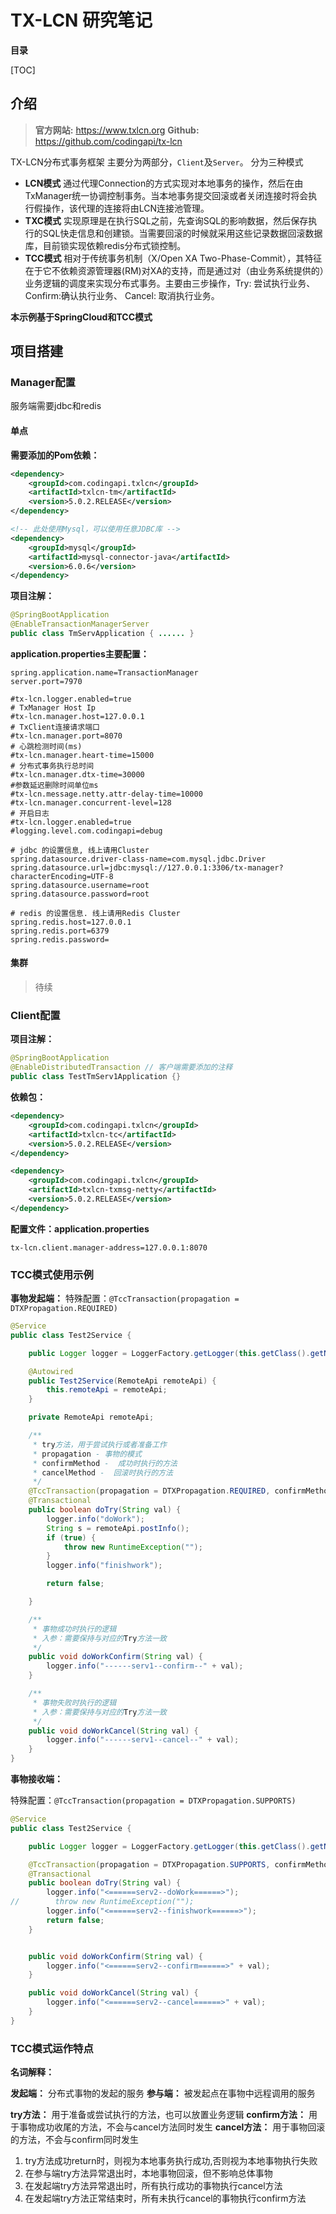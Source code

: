# TX-LCN 研究笔记

**目录**

[TOC]

## 介绍

> **官方网站:**  https://www.txlcn.org
> **Github:**  https://github.com/codingapi/tx-lcn

TX-LCN分布式事务框架 主要分为两部分，`Client`及`Server`。
分为三种模式

- **LCN模式**  通过代理Connection的方式实现对本地事务的操作，然后在由TxManager统一协调控制事务。当本地事务提交回滚或者关闭连接时将会执行假操作，该代理的连接将由LCN连接池管理。
- **TXC模式**  实现原理是在执行SQL之前，先查询SQL的影响数据，然后保存执行的SQL快走信息和创建锁。当需要回滚的时候就采用这些记录数据回滚数据库，目前锁实现依赖redis分布式锁控制。
- **TCC模式**  相对于传统事务机制（X/Open XA Two-Phase-Commit），其特征在于它不依赖资源管理器(RM)对XA的支持，而是通过对（由业务系统提供的）业务逻辑的调度来实现分布式事务。主要由三步操作，Try: 尝试执行业务、 Confirm:确认执行业务、 Cancel: 取消执行业务。

**本示例基于SpringCloud和TCC模式**

## 项目搭建

### Manager配置

服务端需要jdbc和redis

#### 单点

**需要添加的Pom依赖：**

```xml
<dependency>
    <groupId>com.codingapi.txlcn</groupId>
    <artifactId>txlcn-tm</artifactId>
    <version>5.0.2.RELEASE</version>
</dependency>

<!-- 此处使用Mysql，可以使用任意JDBC库 -->
<dependency>
    <groupId>mysql</groupId>
    <artifactId>mysql-connector-java</artifactId>
    <version>6.0.6</version>
</dependency>
```

**项目注解：**

```java
@SpringBootApplication
@EnableTransactionManagerServer
public class TmServApplication { ...... }
```

**application.properties主要配置：**

```properties
spring.application.name=TransactionManager
server.port=7970

#tx-lcn.logger.enabled=true
# TxManager Host Ip
#tx-lcn.manager.host=127.0.0.1
# TxClient连接请求端口
#tx-lcn.manager.port=8070
# 心跳检测时间(ms)
#tx-lcn.manager.heart-time=15000
# 分布式事务执行总时间
#tx-lcn.manager.dtx-time=30000
#参数延迟删除时间单位ms
#tx-lcn.message.netty.attr-delay-time=10000
#tx-lcn.manager.concurrent-level=128
# 开启日志
#tx-lcn.logger.enabled=true
#logging.level.com.codingapi=debug

# jdbc 的设置信息, 线上请用Cluster
spring.datasource.driver-class-name=com.mysql.jdbc.Driver
spring.datasource.url=jdbc:mysql://127.0.0.1:3306/tx-manager?characterEncoding=UTF-8
spring.datasource.username=root
spring.datasource.password=root

# redis 的设置信息. 线上请用Redis Cluster
spring.redis.host=127.0.0.1
spring.redis.port=6379
spring.redis.password=
```

#### 集群

> 待续

### Client配置

**项目注解：**

```java
@SpringBootApplication
@EnableDistributedTransaction // 客户端需要添加的注释
public class TestTmServ1Application {}
```

**依赖包：**

```xml
<dependency>
    <groupId>com.codingapi.txlcn</groupId>
    <artifactId>txlcn-tc</artifactId>
    <version>5.0.2.RELEASE</version>
</dependency>

<dependency>
    <groupId>com.codingapi.txlcn</groupId>
    <artifactId>txlcn-txmsg-netty</artifactId>
    <version>5.0.2.RELEASE</version>
</dependency>
```

**配置文件：application.properties**

```properties
tx-lcn.client.manager-address=127.0.0.1:8070 
```

### TCC模式使用示例

**事物发起端：**
特殊配置：`@TccTransaction(propagation = DTXPropagation.REQUIRED)`

```java
@Service
public class Test2Service {

    public Logger logger = LoggerFactory.getLogger(this.getClass().getName());

    @Autowired
    public Test2Service(RemoteApi remoteApi) {
        this.remoteApi = remoteApi;
    }

    private RemoteApi remoteApi;

    /**
     * try方法，用于尝试执行或者准备工作
     * propagation - 事物的模式
     * confirmMethod -  成功时执行的方法
     * cancelMethod -  回滚时执行的方法
     */
    @TccTransaction(propagation = DTXPropagation.REQUIRED, confirmMethod = "doWorkConfirm", cancelMethod = "doWorkCancel")
    @Transactional
    public boolean doTry(String val) {
        logger.info("doWork");
        String s = remoteApi.postInfo();
        if (true) {
            throw new RuntimeException("");
        }
        logger.info("finishwork");

        return false;

    }

    /**
     * 事物成功时执行的逻辑
     * 入参：需要保持与对应的Try方法一致
     */ 
    public void doWorkConfirm(String val) {
        logger.info("------serv1--confirm--" + val);
    }

    /**
     * 事物失败时执行的逻辑
     * 入参：需要保持与对应的Try方法一致
     */ 
    public void doWorkCancel(String val) {
        logger.info("------serv1--cancel--" + val);
    }
}
```

**事物接收端：**

特殊配置：`@TccTransaction(propagation = DTXPropagation.SUPPORTS)`

```java
@Service
public class Test2Service {

    public Logger logger = LoggerFactory.getLogger(this.getClass().getName());

    @TccTransaction(propagation = DTXPropagation.SUPPORTS, confirmMethod = "doWorkConfirm", cancelMethod = "doWorkCancel")
    @Transactional
    public boolean doTry(String val) {
        logger.info("<======serv2--doWork======>");
//        throw new RuntimeException("");
        logger.info("<======serv2--finishwork======>");
        return false;
    }


    public void doWorkConfirm(String val) {
        logger.info("<======serv2--confirm======>" + val);
    }

    public void doWorkCancel(String val) {
        logger.info("<======serv2--cancel======>" + val);
    }
}
```

### TCC模式运作特点

**名词解释：**

**发起端：**  分布式事物的发起的服务
**参与端：**  被发起点在事物中远程调用的服务

**try方法：**  用于准备或尝试执行的方法，也可以放置业务逻辑
**confirm方法：**  用于事物成功收尾的方法，不会与cancel方法同时发生
**cancel方法：**  用于事物回滚的方法，不会与confirm同时发生

1. try方法成功return时，则视为本地事务执行成功,否则视为本地事物执行失败
2. 在参与端try方法异常退出时，本地事物回滚，但不影响总体事物
3. 在发起端try方法异常退出时，所有执行成功的事物执行cancel方法
4. 在发起端try方法正常结束时，所有未执行cancel的事物执行confirm方法


